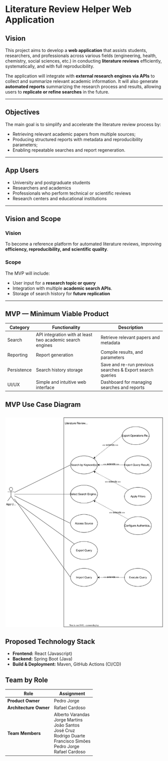 # Literature Review Helper Web Application

## Vision

This project aims to develop a **web application** that assists students, researchers, and professionals across various fields (engineering, health, chemistry, social sciences, etc.) in conducting **literature reviews** efficiently, systematically, and with full reproducibility.

The application will integrate with **external research engines via APIs** to collect and summarize relevant academic information. It will also generate **automated reports** summarizing the research process and results, allowing users to **replicate or refine searches** in the future.

---

## Objectives

The main goal is to simplify and accelerate the literature review process by:
- Retrieving relevant academic papers from multiple sources;
- Producing structured reports with metadata and reproducibility parameters;
- Enabling repeatable searches and report regeneration.

---

## App Users

- University and postgraduate students  
- Researchers and academics  
- Professionals who perform technical or scientific reviews  
- Research centers and educational institutions

---

## Vision and Scope

### Vision
To become a reference platform for automated literature reviews, improving **efficiency, reproducibility, and scientific quality**.

### Scope
The MVP will include:
- User input for a **research topic or query**  
- Integration with multiple **academic search APIs**.
- Storage of search history for **future replication**

---

## MVP — Minimum Viable Product

| Category | Functionality | Description |
|-----------|----------------|-------------|
| Search | API integration with at least two academic search engines | Retrieve relevant papers and metadata |
| Reporting | Report generation  | Compile results, and parameters |
| Persistence | Search history storage | Save and re-run previous searches & Export search queries|
| UI/UX | Simple and intuitive web interface | Dashboard for managing searches and reports |

## MVP Use Case Diagram
![US_Diagram](docs/diagrams/UseCaseDiagram.svg)
---

## Proposed Technology Stack

- **Frontend:** React (Javascript)
- **Backend:** Spring Boot (Java)  
- **Build & Deployment:** Maven, GitHub Actions (CI/CD)

## Team by Role

| Role              | Assignment |
|------------------|------------|
| **Product Owner** | Pedro Jorge |
| **Architecture Owner** | Rafael Cardoso |
| **Team Members** | Alberto Varandas<br>Jorge Martins<br>João Santos<br>José Cruz<br>Rodrigo Duarte<br>Francisco Simões<br>Pedro Jorge<br>Rafael Cardoso |
